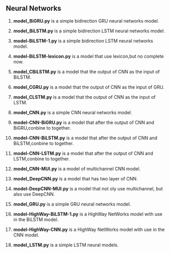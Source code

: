 
## Neural Networks 

1. **model_BiGRU.py** is a simple bidirection GRU neural networks model.

2. **model_BiLSTM.py** is a simple bidirection LSTM neural networks model.

3. **model-BiLSTM-1.py** is a simple bidirection LSTM neural networks model.

4. **model-BiLSTM-lexicon.py** is a model that use lexicon,but no complete now.

5. **model_CBiLSTM.py** is a model that the output of CNN as the input of BiLSTM.

6. **model_CGRU.py** is a model that the output of CNN as the input of GRU.

7. **model_CLSTM.py** is a model that the output of CNN as the input of LSTM.

8. **model_CNN.py** is a simple CNN neural networks model.

9. **model-CNN-BiGRU.py** is a model that after the output of CNN and BiGRU,conbine to together.

10. **model-CNN-BiLSTM.py** is a model that after the output of CNN and BiLSTM,conbine to together.

11. **model-CNN-LSTM.py** is a model that after the output of CNN and LSTM,conbine to together.

12. **model_CNN-MUI.py** is a model of multichannel CNN model.

13. **model_DeepCNN.py** is a model that has two layer of CNN.

14. **model-DeepCNN-MUI.py** is a model that not oly use multichannel, but also use DeepCNN.

15. **model_GRU.py** is a simple GRU neural networks model.

16. **model-HighWay-BiLSTM-1.py** is a HighWay NetWorks model with use in the BiLSTM model.

17. **model-HighWay-CNN.py** is a HighWay NetWorks model with use in the CNN model.

18. **model_LSTM.py** is a simple LSTM neural models.
